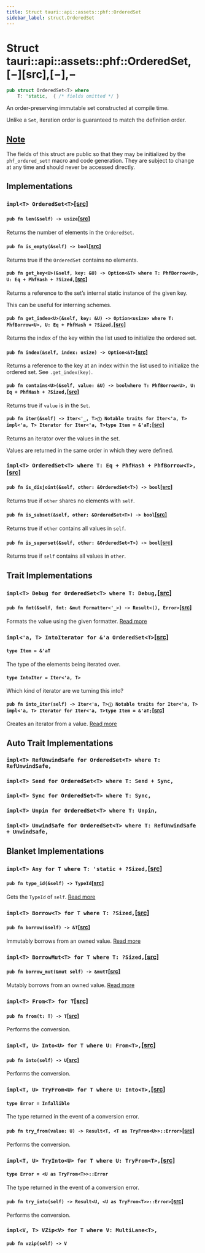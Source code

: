 ```yaml
---
title: Struct tauri::api::assets::phf::OrderedSet
sidebar_label: struct.OrderedSet
---
```


# Struct tauri::api::assets::phf::OrderedSet,\[−]\[src],\[−],−

```rs
pub struct OrderedSet<T> where
    T: 'static,  { /* fields omitted */ }
```

An order-preserving immutable set constructed at compile time.

Unlike a `Set`, iteration order is guaranteed to match the definition order.

## [Note](/docs/api/rust/tauri/about:blank#note)

The fields of this struct are public so that they may be initialized by the `phf_ordered_set!` macro and code generation. They are subject to change at any time and should never be accessed directly.

## Implementations

### `impl<T> OrderedSet<T>`[\[src\]](https://docs.rs/phf/0.9/src/phf/ordered_set.rs.html#31-87 "goto source code")

#### `pub fn len(&self) -> usize`[\[src\]](https://docs.rs/phf/0.9/src/phf/ordered_set.rs.html#33 "goto source code")

Returns the number of elements in the `OrderedSet`.

#### `pub fn is_empty(&self) -> bool`[\[src\]](https://docs.rs/phf/0.9/src/phf/ordered_set.rs.html#38 "goto source code")

Returns true if the `OrderedSet` contains no elements.

#### `pub fn get_key<U>(&self, key: &U) -> Option<&T> where T: PhfBorrow<U>, U: Eq + PhfHash + ?Sized,`[\[src\]](https://docs.rs/phf/0.9/src/phf/ordered_set.rs.html#46-49 "goto source code")

Returns a reference to the set’s internal static instance of the given key.

This can be useful for interning schemes.

#### `pub fn get_index<U>(&self, key: &U) -> Option<usize> where T: PhfBorrow<U>, U: Eq + PhfHash + ?Sized,`[\[src\]](https://docs.rs/phf/0.9/src/phf/ordered_set.rs.html#56-59 "goto source code")

Returns the index of the key within the list used to initialize the ordered set.

#### `pub fn index(&self, index: usize) -> Option<&T>`[\[src\]](https://docs.rs/phf/0.9/src/phf/ordered_set.rs.html#66 "goto source code")

Returns a reference to the key at an index within the list used to initialize the ordered set. See `.get_index(key)`.

#### `pub fn contains<U>(&self, value: &U) -> boolwhere T: PhfBorrow<U>, U: Eq + PhfHash + ?Sized,`[\[src\]](https://docs.rs/phf/0.9/src/phf/ordered_set.rs.html#71-74 "goto source code")

Returns true if `value` is in the `Set`.

#### `pub fn iter(&self) -> Iter<'_, T>ⓘ Notable traits for Iter<'a, T> impl<'a, T> Iterator for Iter<'a, T>type Item = &'aT;`[\[src\]](https://docs.rs/phf/0.9/src/phf/ordered_set.rs.html#82 "goto source code")

Returns an iterator over the values in the set.

Values are returned in the same order in which they were defined.

### `impl<T> OrderedSet<T> where T: Eq + PhfHash + PhfBorrow<T>,`[\[src\]](https://docs.rs/phf/0.9/src/phf/ordered_set.rs.html#89-110 "goto source code")

#### `pub fn is_disjoint(&self, other: &OrderedSet<T>) -> bool`[\[src\]](https://docs.rs/phf/0.9/src/phf/ordered_set.rs.html#95 "goto source code")

Returns true if `other` shares no elements with `self`.

#### `pub fn is_subset(&self, other: &OrderedSet<T>) -> bool`[\[src\]](https://docs.rs/phf/0.9/src/phf/ordered_set.rs.html#101 "goto source code")

Returns true if `other` contains all values in `self`.

#### `pub fn is_superset(&self, other: &OrderedSet<T>) -> bool`[\[src\]](https://docs.rs/phf/0.9/src/phf/ordered_set.rs.html#107 "goto source code")

Returns true if `self` contains all values in `other`.

## Trait Implementations

### `impl<T> Debug for OrderedSet<T> where T: Debug,`[\[src\]](https://docs.rs/phf/0.9/src/phf/ordered_set.rs.html#22-29 "goto source code")

#### `pub fn fmt(&self, fmt: &mut Formatter<'_>) -> Result<(), Error>`[\[src\]](https://docs.rs/phf/0.9/src/phf/ordered_set.rs.html#26 "goto source code")

Formats the value using the given formatter. [Read more](https://doc.rust-lang.org/nightly/core/fmt/trait.Debug.html#tymethod.fmt)

### `impl<'a, T> IntoIterator for &'a OrderedSet<T>`[\[src\]](https://docs.rs/phf/0.9/src/phf/ordered_set.rs.html#112-119 "goto source code")

#### `type Item = &'aT`

The type of the elements being iterated over.

#### `type IntoIter = Iter<'a, T>`

Which kind of iterator are we turning this into?

#### `pub fn into_iter(self) -> Iter<'a, T>ⓘ Notable traits for Iter<'a, T> impl<'a, T> Iterator for Iter<'a, T>type Item = &'aT;`[\[src\]](https://docs.rs/phf/0.9/src/phf/ordered_set.rs.html#116 "goto source code")

Creates an iterator from a value. [Read more](https://doc.rust-lang.org/nightly/core/iter/traits/collect/trait.IntoIterator.html#tymethod.into_iter)

## Auto Trait Implementations

### `impl<T> RefUnwindSafe for OrderedSet<T> where T: RefUnwindSafe,`

### `impl<T> Send for OrderedSet<T> where T: Send + Sync,`

### `impl<T> Sync for OrderedSet<T> where T: Sync,`

### `impl<T> Unpin for OrderedSet<T> where T: Unpin,`

### `impl<T> UnwindSafe for OrderedSet<T> where T: RefUnwindSafe + UnwindSafe,`

## Blanket Implementations

### `impl<T> Any for T where T: 'static + ?Sized,`[\[src\]](https://doc.rust-lang.org/nightly/src/core/any.rs.html#131-135 "goto source code")

#### `pub fn type_id(&self) -> TypeId`[\[src\]](https://doc.rust-lang.org/nightly/src/core/any.rs.html#132 "goto source code")

Gets the `TypeId` of `self`. [Read more](https://doc.rust-lang.org/nightly/core/any/trait.Any.html#tymethod.type_id)

### `impl<T> Borrow<T> for T where T: ?Sized,`[\[src\]](https://doc.rust-lang.org/nightly/src/core/borrow.rs.html#208-213 "goto source code")

#### `pub fn borrow(&self) -> &T`[\[src\]](https://doc.rust-lang.org/nightly/src/core/borrow.rs.html#210 "goto source code")

Immutably borrows from an owned value. [Read more](https://doc.rust-lang.org/nightly/core/borrow/trait.Borrow.html#tymethod.borrow)

### `impl<T> BorrowMut<T> for T where T: ?Sized,`[\[src\]](https://doc.rust-lang.org/nightly/src/core/borrow.rs.html#216-220 "goto source code")

#### `pub fn borrow_mut(&mut self) -> &mutT`[\[src\]](https://doc.rust-lang.org/nightly/src/core/borrow.rs.html#217 "goto source code")

Mutably borrows from an owned value. [Read more](https://doc.rust-lang.org/nightly/core/borrow/trait.BorrowMut.html#tymethod.borrow_mut)

### `impl<T> From<T> for T`[\[src\]](https://doc.rust-lang.org/nightly/src/core/convert/mod.rs.html#544-548 "goto source code")

#### `pub fn from(t: T) -> T`[\[src\]](https://doc.rust-lang.org/nightly/src/core/convert/mod.rs.html#545 "goto source code")

Performs the conversion.

### `impl<T, U> Into<U> for T where U: From<T>,`[\[src\]](https://doc.rust-lang.org/nightly/src/core/convert/mod.rs.html#533-540 "goto source code")

#### `pub fn into(self) -> U`[\[src\]](https://doc.rust-lang.org/nightly/src/core/convert/mod.rs.html#537 "goto source code")

Performs the conversion.

### `impl<T, U> TryFrom<U> for T where U: Into<T>,`[\[src\]](https://doc.rust-lang.org/nightly/src/core/convert/mod.rs.html#581-590 "goto source code")

#### `type Error = Infallible`

The type returned in the event of a conversion error.

#### `pub fn try_from(value: U) -> Result<T, <T as TryFrom<U>>::Error>`[\[src\]](https://doc.rust-lang.org/nightly/src/core/convert/mod.rs.html#587 "goto source code")

Performs the conversion.

### `impl<T, U> TryInto<U> for T where U: TryFrom<T>,`[\[src\]](https://doc.rust-lang.org/nightly/src/core/convert/mod.rs.html#567-576 "goto source code")

#### `type Error = <U as TryFrom<T>>::Error`

The type returned in the event of a conversion error.

#### `pub fn try_into(self) -> Result<U, <U as TryFrom<T>>::Error>`[\[src\]](https://doc.rust-lang.org/nightly/src/core/convert/mod.rs.html#573 "goto source code")

Performs the conversion.

### `impl<V, T> VZip<V> for T where V: MultiLane<T>,`

#### `pub fn vzip(self) -> V`
